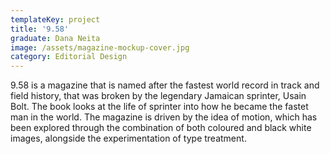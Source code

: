 ```yaml
---
templateKey: project
title: '9.58'
graduate: Dana Neita
image: /assets/magazine-mockup-cover.jpg
category: Editorial Design
---
```

9.58 is a magazine that is named after the fastest world record in track and field history, that was broken by the legendary Jamaican sprinter, Usain Bolt. The book looks at the life of sprinter into how he became the fastet man in the world. The magazine is driven by the idea of motion, which has been explored through the combination of both coloured and black white images, alongside the experimentation of type treatment.
